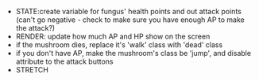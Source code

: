 - STATE:create variable for fungus' health points and out attack points (can't go negative - check to make sure you have enough AP to make the attack?)
- RENDER: update how much AP and HP show on the screen
- if the mushroom dies, replace it's 'walk' class with 'dead' class
- if you don't have AP, make the mushroom's class be 'jump', and disable attribute to the attack buttons
- STRETCH